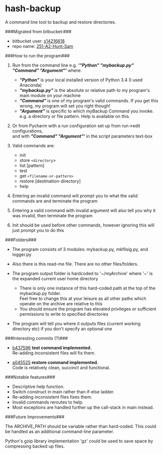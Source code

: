 # hash-backup

A command line tool to backup and restore directories.

###Migrated from bitbucket:###
 * bitbucket user: [s14216618](https://bitbucket.org/s14216618/)
 * repo name: [251-A2-Hunt-Sam](https://bitbucket.org/s14216618/251-a2-hunt-sam)


###How to run the program###
 1. Run from the command line e.g. _**'"Python" "mybackup.py" "Command" "Argument"'**_ where:
    * _**"Python"**_ is your local installed version of Python 3.4 (I used Anaconda)
    * _**"mybackup.py"**_ is the absolute or relative path to my program's main module on your machine
    * _**"Command"**_ is one of my program's valid commands. If you get this wrong, my program will set you right though!
    * _**"Argument"**_ is specific to which myBackup Command you invoke. e.g. a directory or file pattern. Help is available on this.

 2. Or from Pycharm with a run configuration set up from run->edit configurations,   
    and with _**"Command" "Argument"'**_ in the script parameters text-box

 3. Valid commands are:
    * init
    * store `<directory`>
    * list [pattern]
    * test
    * get `<filename-or-pattern>`
    * restore [destination-directory]
    * help 

 4. Entering an invalid command will prompt you to what the valid commands are and terminate the program

 5. Entering a valid command with invalid argument will also tell you why it was invalid, then terminate the program

 6. Init should be used before other commands, however ignoring this will just prompt you to do this

###Folders###
 * The program consists of 3 modules: mybackup.py, mkfilsig.py, and logger.py

 * Also there is this read-me file. There are no other files/folders.

 * The program output folder is hardcoded to '~/myArchive' where '~' is the expanded current user home directory

   * There is only one instance of this hard-coded path at the top of the mybackup.py folder.   
     Feel free to change this at your leisure as all other paths which operate on the archive are relative to this  
   * You should ensure the program has elevated privileges or sufficient permissions to write to specified directories

 * The program will tell you where it outputs files (current working directory etc) if you don't specify an optional one

###Interesting commits (?)###
 * [b437596](https://bitbucket.org/s14216618/251-a2-hunt-sam/commits/b437596701ed078cf20cc464227d877a2accca11) **test command implemented.**    
   Re-adding inconsistent files will fix them.   

 * [a045525](https://bitbucket.org/s14216618/251-a2-hunt-sam/commits/a04552535d790dc28fdcf8b896cf90ef87c69ea0) **restore command implemented.**    
   Code is relatively clean, succinct and functional.   

###Notable features###
*  Descriptive help function.      
*  Switch construct in main rather than if-else ladder.      
*  Re-adding inconsistent files fixes them.      
*  Invalid commands reroutes to help.      
*  Most exceptions are handled further up the call-stack in main instead.     


###Future Improvements###

The ARCHIVE_PATH should be variable rather than hard-coded. This could be handled as an additional command-line parameter.

Python's gzip library implementation 'gz' could be used to save space by compressing backed up files.
